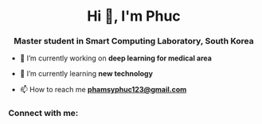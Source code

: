 <h1 align="center">Hi 👋, I'm Phuc</h1>
<h3 align="center">Master student in Smart Computing Laboratory, South Korea</h3>

- 🔭 I’m currently working on **deep learning for medical area**

- 🌱 I’m currently learning **new technology**

- 📫 How to reach me **phamsyphuc123@gmail.com**

<h3 align="left">Connect with me:</h3>
<p align="left">
</p>

